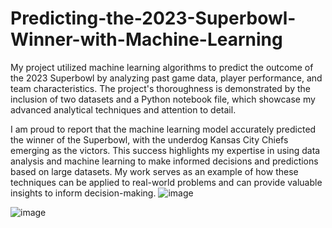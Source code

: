 # Predicting-the-2023-Superbowl-Winner-with-Machine-Learning
My project utilized machine learning algorithms to predict the outcome of the 2023 Superbowl by analyzing past game data, player performance, and team characteristics. The project's thoroughness is demonstrated by the inclusion of two datasets and a Python notebook file, which showcase my advanced analytical techniques and attention to detail.



I am proud to report that the machine learning model accurately predicted the winner of the Superbowl, with the underdog Kansas City Chiefs emerging as the victors. This success highlights my expertise in using data analysis and machine learning to make informed decisions and predictions based on large datasets. My work serves as an example of how these techniques can be applied to real-world problems and can provide valuable insights to inform decision-making.
![image](https://user-images.githubusercontent.com/80371942/223733689-09fcbfc5-d552-4da5-b20f-3cbffb165741.png)

![image](https://user-images.githubusercontent.com/80371942/223733402-bb056267-90a5-4f68-87b3-86566ab89c85.png)
